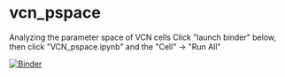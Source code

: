 # vcn_pspace

Analyzing  the parameter space of VCN cells
Click "launch binder" below,
then click "VCN_pspace.ipynb"
and the "Cell" -> "Run All"

[![Binder](http://mybinder.org/badge.svg)](http://mybinder.org:/repo/npvoid/vcn_pspace)
